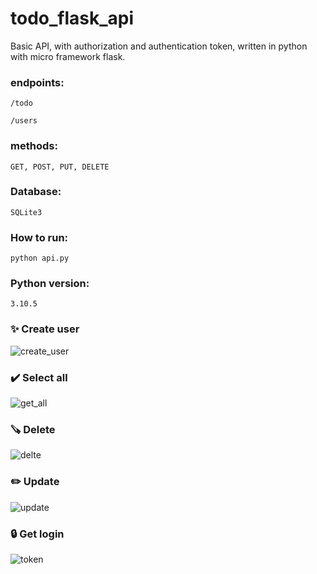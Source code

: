 # todo_flask_api
Basic API, with authorization and authentication token, written in python with micro framework flask.


### endpoints:

    /todo
    
    /users
    
    
### methods:
  
    GET, POST, PUT, DELETE
    
### Database:

    SQLite3
    

### How to run:
  
    python api.py
    
### Python version:

    3.10.5

### ✨ Create user

![create_user](https://user-images.githubusercontent.com/88283829/213843650-9cfc1155-2f66-4e7b-b0b4-cbc215e00fbb.png)


### ✔️ Select all


![get_all](https://user-images.githubusercontent.com/88283829/213843656-d2f26144-b6fe-401a-9d8a-ae98bf760650.png)


### 🪚 Delete

![delte](https://user-images.githubusercontent.com/88283829/213843662-42e39e2b-e5a0-437a-944d-757b2c688277.png)


### ✏️ Update

![update](https://user-images.githubusercontent.com/88283829/213843667-aa6aae35-1118-42a7-9243-c9fe00586280.png)


### 🔒 Get login

![token](https://user-images.githubusercontent.com/88283829/213843677-f6047da0-7f95-4096-8a91-949ffc9acc55.png)
